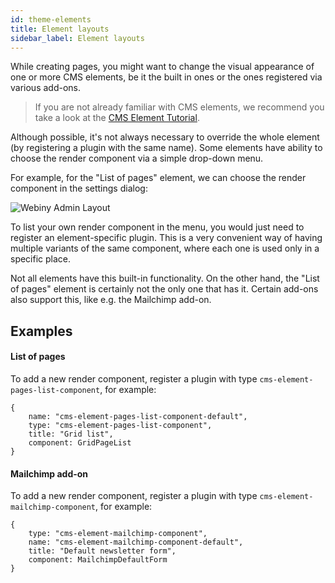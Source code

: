 ```yaml
---
id: theme-elements
title: Element layouts
sidebar_label: Element layouts
---
```


While creating pages, you might want to change the visual appearance of one or more CMS elements, be it the built
in ones or the ones registered via various add-ons.

> If you are not already familiar with CMS elements, we recommend
> you take a look at the [CMS Element Tutorial](/docs/developer-tutorials/cms-element-overview).

Although possible, it's not always necessary to override the whole element (by registering a plugin with the 
same name). Some elements have ability to choose the render component via a simple drop-down 
menu.

For example, for the "List of pages" element, we can choose the render component in the settings dialog:

![Webiny Admin Layout](/img/developer-tutorials/new-theme-addons-pages-list.png)

To list your own render component in the menu, you would just need to register an element-specific 
plugin. This is a very convenient way of having multiple variants of the same component, where each one is used only 
in a specific place. 

Not all elements have this built-in functionality. On the other hand, the "List of pages" element is certainly not the 
only one that has it. Certain add-ons also support this, like e.g. the Mailchimp add-on. 

## Examples 

#### List of pages 
To add a new render component, register a plugin with type `cms-element-pages-list-component`, for example:
 
```
{
    name: "cms-element-pages-list-component-default",
    type: "cms-element-pages-list-component",
    title: "Grid list",
    component: GridPageList
}
```

#### Mailchimp add-on
To add a new render component, register a plugin with type `cms-element-mailchimp-component`, for example:

```
{
    type: "cms-element-mailchimp-component",
    name: "cms-element-mailchimp-component-default",
    title: "Default newsletter form",
    component: MailchimpDefaultForm
}
```
